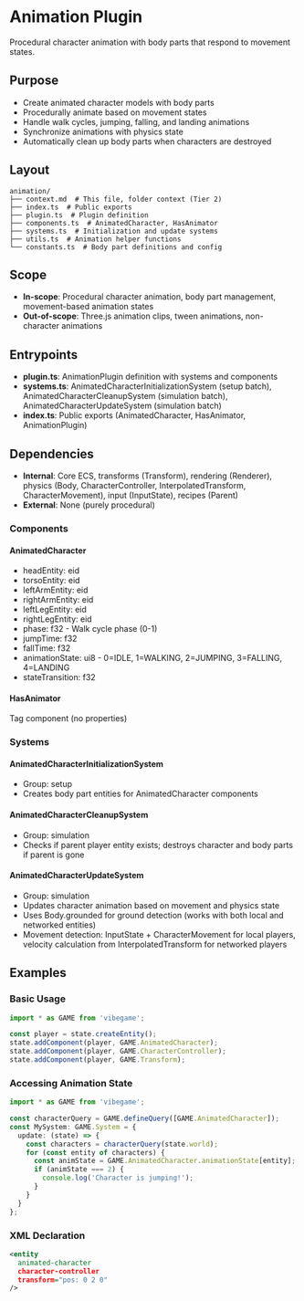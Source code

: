 # Animation Plugin

<!-- LLM:OVERVIEW -->
Procedural character animation with body parts that respond to movement states.
<!-- /LLM:OVERVIEW -->

## Purpose

- Create animated character models with body parts
- Procedurally animate based on movement states
- Handle walk cycles, jumping, falling, and landing animations
- Synchronize animations with physics state
- Automatically clean up body parts when characters are destroyed

## Layout

```
animation/
├── context.md  # This file, folder context (Tier 2)
├── index.ts  # Public exports
├── plugin.ts  # Plugin definition
├── components.ts  # AnimatedCharacter, HasAnimator
├── systems.ts  # Initialization and update systems
├── utils.ts  # Animation helper functions
└── constants.ts  # Body part definitions and config
```

## Scope

- **In-scope**: Procedural character animation, body part management, movement-based animation states
- **Out-of-scope**: Three.js animation clips, tween animations, non-character animations

## Entrypoints

- **plugin.ts**: AnimationPlugin definition with systems and components
- **systems.ts**: AnimatedCharacterInitializationSystem (setup batch), AnimatedCharacterCleanupSystem (simulation batch), AnimatedCharacterUpdateSystem (simulation batch)
- **index.ts**: Public exports (AnimatedCharacter, HasAnimator, AnimationPlugin)

## Dependencies

- **Internal**: Core ECS, transforms (Transform), rendering (Renderer), physics (Body, CharacterController, InterpolatedTransform, CharacterMovement), input (InputState), recipes (Parent)
- **External**: None (purely procedural)

<!-- LLM:REFERENCE -->
### Components

#### AnimatedCharacter
- headEntity: eid
- torsoEntity: eid
- leftArmEntity: eid
- rightArmEntity: eid
- leftLegEntity: eid
- rightLegEntity: eid
- phase: f32 - Walk cycle phase (0-1)
- jumpTime: f32
- fallTime: f32
- animationState: ui8 - 0=IDLE, 1=WALKING, 2=JUMPING, 3=FALLING, 4=LANDING
- stateTransition: f32

#### HasAnimator
Tag component (no properties)

### Systems

#### AnimatedCharacterInitializationSystem
- Group: setup
- Creates body part entities for AnimatedCharacter components

#### AnimatedCharacterCleanupSystem
- Group: simulation
- Checks if parent player entity exists; destroys character and body parts if parent is gone

#### AnimatedCharacterUpdateSystem
- Group: simulation
- Updates character animation based on movement and physics state
- Uses Body.grounded for ground detection (works with both local and networked entities)
- Movement detection: InputState + CharacterMovement for local players, velocity calculation from InterpolatedTransform for networked players
<!-- /LLM:REFERENCE -->

<!-- LLM:EXAMPLES -->
## Examples

### Basic Usage

```typescript
import * as GAME from 'vibegame';

const player = state.createEntity();
state.addComponent(player, GAME.AnimatedCharacter);
state.addComponent(player, GAME.CharacterController);
state.addComponent(player, GAME.Transform);
```

### Accessing Animation State

```typescript
import * as GAME from 'vibegame';

const characterQuery = GAME.defineQuery([GAME.AnimatedCharacter]);
const MySystem: GAME.System = {
  update: (state) => {
    const characters = characterQuery(state.world);
    for (const entity of characters) {
      const animState = GAME.AnimatedCharacter.animationState[entity];
      if (animState === 2) {
        console.log('Character is jumping!');
      }
    }
  }
};
```

### XML Declaration

```xml
<entity
  animated-character
  character-controller
  transform="pos: 0 2 0"
/>
```
<!-- /LLM:EXAMPLES -->
